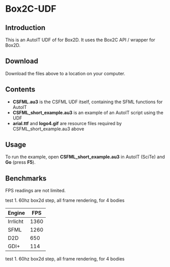 # Box2C-UDF

## Introduction

This is an AutoIT UDF of for Box2D.  It uses the Box2C API / wrapper for Box2D.


## Download

Download the files above to a location on your computer.

## Contents

- **CSFML.au3** is the CSFML UDF itself, containing the SFML functions for AutoIT
- **CSFML_short_example.au3** is an example of an AutoIT script using the UDF
- **arial.ttf** and **logo4.gif** are resource files required by CSFML_short_example.au3 above

## Usage

To run the example, open **CSFML_short_example.au3** in AutoIT (SciTe) and **Go** (press **F5**).

## Benchmarks

FPS readings are not limited.

test 1. 60hz box2d step, all frame rendering, for 4 bodies

Engine | FPS
------ | ---
Irrlicht | 1360
SFML | 1260
D2D | 650
GDI+ | 114





test 1. 60hz box2d step, all frame rendering, for 4 bodies



